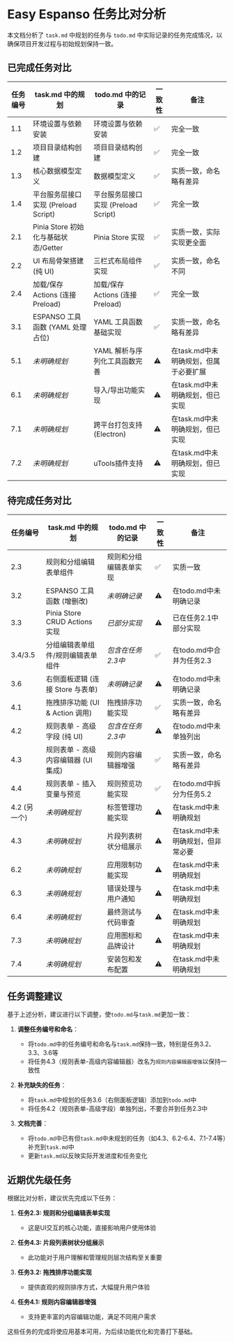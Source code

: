 # Easy Espanso 任务比对分析

本文档分析了 `task.md` 中规划的任务与 `todo.md` 中实际记录的任务完成情况，以确保项目开发过程与初始规划保持一致。

## 已完成任务对比

| 任务编号 | task.md 中的规划 | todo.md 中的记录 | 一致性 | 备注 |
|---------|----------------|-----------------|-------|------|
| 1.1 | 环境设置与依赖安装 | 环境设置与依赖安装 | ✅ | 完全一致 |
| 1.2 | 项目目录结构创建 | 项目目录结构创建 | ✅ | 完全一致 |
| 1.3 | 核心数据模型定义 | 数据模型定义 | ✅ | 实质一致，命名略有差异 |
| 1.4 | 平台服务层接口实现 (Preload Script) | 平台服务层接口实现 (Preload Script) | ✅ | 完全一致 |
| 2.1 | Pinia Store 初始化与基础状态/Getter | Pinia Store 实现 | ✅ | 实质一致，实际实现更全面 |
| 2.2 | UI 布局骨架搭建 (纯 UI) | 三栏式布局组件实现 | ✅ | 实质一致，命名不同 |
| 2.4 | 加载/保存 Actions (连接 Preload) | 加载/保存 Actions (连接 Preload) | ✅ | 完全一致 |
| 3.1 | ESPANSO 工具函数 (YAML 处理占位) | YAML 工具函数基础实现 | ✅ | 实质一致，命名略有差异 |
| 5.1 | *未明确规划* | YAML 解析与序列化工具函数完善 | ⚠️ | 在task.md中未明确规划，但属于必要扩展 |
| 6.1 | *未明确规划* | 导入/导出功能实现 | ⚠️ | 在task.md中未明确规划，但已实现 |
| 7.1 | *未明确规划* | 跨平台打包支持 (Electron) | ⚠️ | 在task.md中未明确规划，但已实现 |
| 7.2 | *未明确规划* | uTools插件支持 | ⚠️ | 在task.md中未明确规划，但已实现 |

## 待完成任务对比

| 任务编号 | task.md 中的规划 | todo.md 中的记录 | 一致性 | 备注 |
|---------|----------------|-----------------|-------|------|
| 2.3 | 规则和分组编辑表单组件 | 规则和分组编辑表单实现 | ✅ | 实质一致 |
| 3.2 | ESPANSO 工具函数 (增删改) | *未明确记录* | ⚠️ | 在todo.md中未明确记录 |
| 3.3 | Pinia Store CRUD Actions 实现 | *已部分实现* | ⚠️ | 已在任务2.1中部分实现 |
| 3.4/3.5 | 分组编辑表单组件/规则编辑表单组件 | *包含在任务2.3中* | ✅ | 在todo.md中合并为任务2.3 |
| 3.6 | 右侧面板逻辑 (连接 Store 与表单) | *未明确记录* | ⚠️ | 在todo.md中未明确记录 |
| 4.1 | 拖拽排序功能 (UI & Action 调用) | 拖拽排序功能实现 | ✅ | 实质一致，命名略有差异 |
| 4.2 | 规则表单 - 高级字段 (纯 UI) | *包含在任务2.3中* | ⚠️ | 在todo.md中未单独列出 |
| 4.3 | 规则表单 - 高级内容编辑器 (UI 集成) | 规则内容编辑器增强 | ✅ | 实质一致，命名略有差异 |
| 4.4 | 规则表单 - 插入变量与预览 | 规则预览功能实现 | ✅ | 在todo.md中拆分为任务5.2 |
| 4.2 (另一个) | *未明确规划* | 标签管理功能实现 | ⚠️ | 在task.md中未明确规划 |
| 4.3 | *未明确规划* | 片段列表树状分组展示 | ⚠️ | 在task.md中未明确规划，但非常必要 |
| 6.2 | *未明确规划* | 应用限制功能实现 | ⚠️ | 在task.md中未明确规划 |
| 6.3 | *未明确规划* | 错误处理与用户通知 | ⚠️ | 在task.md中未明确规划 |
| 6.4 | *未明确规划* | 最终测试与代码审查 | ⚠️ | 在task.md中未明确规划 |
| 7.3 | *未明确规划* | 应用图标和品牌设计 | ⚠️ | 在task.md中未明确规划 |
| 7.4 | *未明确规划* | 安装包和发布配置 | ⚠️ | 在task.md中未明确规划 |

## 任务调整建议

基于上述分析，建议进行以下调整，使`todo.md`与`task.md`更加一致：

1. **调整任务编号和命名**：
   - 将`todo.md`中的任务编号和命名与`task.md`保持一致，特别是任务3.2、3.3、3.6等
   - 将任务4.3（规则表单-高级内容编辑器）改名为`规则内容编辑器增强`以保持一致性

2. **补充缺失的任务**：
   - 将`task.md`中规划的任务3.6（右侧面板逻辑）添加到`todo.md`中
   - 将任务4.2（规则表单-高级字段）单独列出，不要合并到任务2.3中

3. **文档完善**：
   - 将`todo.md`中已有但`task.md`中未规划的任务（如4.3、6.2-6.4、7.1-7.4等）补充到`task.md`中
   - 更新`task.md`以反映实际开发进度和任务变化

## 近期优先级任务

根据比对分析，建议优先完成以下任务：

1. **任务2.3: 规则和分组编辑表单实现**
   - 这是UI交互的核心功能，直接影响用户使用体验

2. **任务4.3: 片段列表树状分组展示**
   - 此功能对于用户理解和管理规则层次结构至关重要

3. **任务3.2: 拖拽排序功能实现**
   - 提供直观的规则排序方式，大幅提升用户体验

4. **任务4.1: 规则内容编辑器增强**
   - 支持更丰富的内容编辑功能，满足不同用户需求

这些任务的完成将使应用基本可用，为后续功能优化和完善打下基础。 